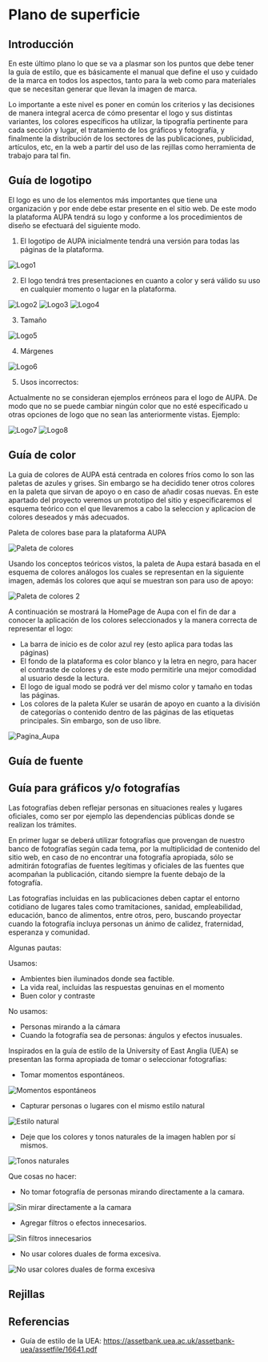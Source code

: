 # Plano de superficie

## Introducción

En este último plano lo que se va a plasmar son los puntos que debe tener la guía de estilo, que es básicamente el manual que define el uso y cuidado de la marca en todos los aspectos, tanto para la web como para materiales que se necesitan generar que llevan la imagen de marca.

Lo importante a este nivel es poner en común los criterios y las decisiones de manera integral acerca de cómo presentar el logo y sus distintas variantes, los colores específicos ha utilizar, la tipografía pertinente para cada sección y lugar, el tratamiento de los gráficos y fotografía, y finalmente la distribución de los sectores de las publicaciones, publicidad, artículos, etc, en la web a partir del uso de las rejillas como herramienta de trabajo para tal fin.


## Guía de logotipo 

El logo es uno de los elementos más importantes que tiene una organización y por ende debe estar presente en el sitio web. De este modo la plataforma AUPA tendrá su logo y conforme a los procedimientos de diseño se efectuará del siguiente modo. 

 1. El logotipo de AUPA inicialmente tendrá una versión para todas las páginas de la plataforma.
 
 ![Logo1](5-superficie/Imagenes/Aupa_1.png)

 2. El logo tendrá tres presentaciones en cuanto a color y será válido su uso en cualquier momento o lugar en la plataforma.
 
 ![Logo2](5-superficie/Imagenes/Aupa_2.png)
 ![Logo3](5-superficie/Imagenes/Aupa_3.png)
 ![Logo4](5-superficie/Imagenes/Aupa_4.png)

 3. Tamaño
 
 ![Logo5](5-superficie/Imagenes/Aupa_5.png)

 4. Márgenes
 
 ![Logo6](5-superficie/Imagenes/Aupa_6.png)

 5. Usos incorrectos: 
 
 Actualmente no se consideran ejemplos erróneos para el logo de AUPA. De modo que no se puede cambiar ningún color que no esté especificado u otras opciones de logo que no sean las anteriormente vistas. Ejemplo:

 ![Logo7](5-superficie/Imagenes/Aupa_7.png)
 ![Logo8](5-superficie/Imagenes/Aupa_8.png)

## Guía de color 

La guia de colores de AUPA está centrada en colores fríos como lo son las paletas de azules y grises. Sin embargo se ha decidido tener otros colores en la paleta que sirvan de apoyo o en caso de añadir cosas nuevas. 
En este apartado del proyecto veremos un prototipo del sitio y especificaremos el esquema teórico con el que llevaremos a cabo la seleccion y aplicacion de colores deseados y más adecuados. 

Paleta de colores base para la plataforma AUPA

![Paleta de colores](5-superficie/Imagenes/Aupa_9.png)

Usando los conceptos teóricos vistos, la paleta de Aupa estará basada en el esquema de colores análogos los cuales se representan en la siguiente imagen, además los colores que aquí se muestran son para uso de apoyo: 

![Paleta de colores 2](5-superficie/Imagenes/Aupa_10.png)

A continuación se mostrará la HomePage de Aupa con el fin de dar a conocer la aplicación de los colores seleccionados y la manera correcta de representar el logo: 
- La barra de inicio es de color azul rey (esto aplica para todas las páginas)
- El fondo de la plataforma es color blanco y la letra en negro, para hacer el contraste de colores y de este modo permitirle una mejor comodidad al usuario desde la lectura.
- El logo de igual modo se podrá ver del mismo color y tamaño en todas las páginas. 
- Los colores de la paleta Kuler se usarán de apoyo en cuanto a la división de categorías o contenido dentro de las páginas de las etiquetas principales. Sin embargo, son de uso libre. 

![Pagina_Aupa](5-superficie/Imagenes/Aupa_11.png)

## Guía de fuente 

## Guía para gráficos y/o fotografías

Las fotografías deben reflejar personas en situaciones reales y lugares oficiales, como ser por ejemplo las dependencias públicas donde se realizan los trámites. 

En primer lugar se deberá utilizar fotografías que provengan de nuestro banco de fotografías según cada tema, por la multiplicidad de contenido del sitio web, en caso de no encontrar una fotografía apropiada, sólo se admitirán fotografías de fuentes legítimas y oficiales de las fuentes que acompañan la publicación, citando siempre la fuente debajo de la fotografía.

Las fotografías incluidas en las publicaciones deben captar el entorno cotidiano de lugares tales como tramitaciones, sanidad, empleabilidad, educación, banco de alimentos, entre otros, pero, buscando proyectar cuando la fotografía incluya personas un ánimo de calidez, fraternidad, esperanza y comunidad.

Algunas pautas:
 
 Usamos:
  
  - Ambientes bien iluminados donde sea factible.
  - La vida real, incluidas las respuestas genuinas en el momento
  - Buen color y contraste

 No usamos:
  
  - Personas mirando a la cámara
  - Cuando la fotografía sea de personas: ángulos y efectos inusuales.

Inspirados en la guía de estilo de la University of East Anglia (UEA) se presentan las forma apropiada de tomar o seleccionar fotografías:

- Tomar momentos espontáneos.

 ![Momentos espontáneos](https://github.com/DeustoPWEB2018/proyectoweb-migraciones/blob/8a46e48acd3215e3c35fe5196f452beba3133abd/5-superficie/Imagenes/momentos_espontaneos.png)

- Capturar personas o lugares con el mismo estilo natural

 ![Estilo natural](https://github.com/DeustoPWEB2018/proyectoweb-migraciones/blob/8a46e48acd3215e3c35fe5196f452beba3133abd/5-superficie/Imagenes/estilo_natural.png)

- Deje que los colores y tonos naturales de la imagen hablen por sí mismos.

 ![Tonos naturales](https://github.com/DeustoPWEB2018/proyectoweb-migraciones/blob/8a46e48acd3215e3c35fe5196f452beba3133abd/5-superficie/Imagenes/colores_y_tonos_naturales.png)

Que cosas no hacer:
 
- No tomar fotografía de personas mirando directamente a la camara.

 ![Sin mirar directamente a la camara](https://github.com/DeustoPWEB2018/proyectoweb-migraciones/blob/8a46e48acd3215e3c35fe5196f452beba3133abd/5-superficie/Imagenes/sin_mirar_camara.png)

- Agregar filtros o efectos innecesarios.

 ![Sin filtros innecesarios](https://github.com/DeustoPWEB2018/proyectoweb-migraciones/blob/8a46e48acd3215e3c35fe5196f452beba3133abd/5-superficie/Imagenes/no_usar_filtros.png)

- No usar colores duales de forma excesiva.

 ![No usar colores duales de forma excesiva](https://github.com/DeustoPWEB2018/proyectoweb-migraciones/blob/8a46e48acd3215e3c35fe5196f452beba3133abd/5-superficie/Imagenes/No_colores_duales.png)

## Rejillas

## Referencias

 - Guía de estilo de la UEA: https://assetbank.uea.ac.uk/assetbank-uea/assetfile/16641.pdf 